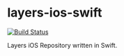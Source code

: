 # layers-ios-swift

[![Build Status](https://www.bitrise.io/app/99f6ac125e7efb0d.svg?token=km1KBJ9FHu2fAeVjuZYrkA&branch=develop)](https://www.bitrise.io/app/79ea50d7cb9a5cbc)

Layers iOS Repository written in Swift.

